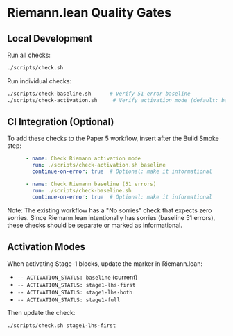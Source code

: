 # Riemann.lean Quality Gates

## Local Development

Run all checks:
```bash
./scripts/check.sh
```

Run individual checks:
```bash
./scripts/check-baseline.sh      # Verify 51-error baseline
./scripts/check-activation.sh     # Verify activation mode (default: baseline)
```

## CI Integration (Optional)

To add these checks to the Paper 5 workflow, insert after the Build Smoke step:

```yaml
      - name: Check Riemann activation mode
        run: ./scripts/check-activation.sh baseline
        continue-on-error: true  # Optional: make it informational

      - name: Check Riemann baseline (51 errors)
        run: ./scripts/check-baseline.sh
        continue-on-error: true  # Optional: make it informational
```

Note: The existing workflow has a "No sorries" check that expects zero sorries.
Since Riemann.lean intentionally has sorries (baseline 51 errors), these checks
should be separate or marked as informational.

## Activation Modes

When activating Stage-1 blocks, update the marker in Riemann.lean:
- `-- ACTIVATION_STATUS: baseline` (current)
- `-- ACTIVATION_STATUS: stage1-lhs-first`
- `-- ACTIVATION_STATUS: stage1-lhs-both`
- `-- ACTIVATION_STATUS: stage1-full`

Then update the check:
```bash
./scripts/check.sh stage1-lhs-first
```